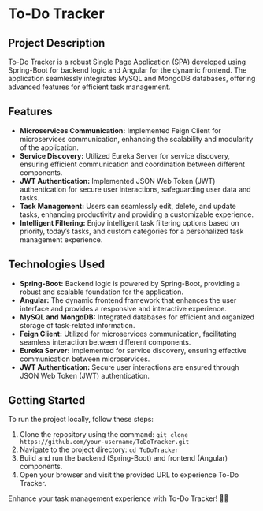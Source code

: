 # To-Do Tracker

## Project Description
To-Do Tracker is a robust Single Page Application (SPA) developed using Spring-Boot for backend logic and Angular for the dynamic frontend. The application seamlessly integrates MySQL and MongoDB databases, offering advanced features for efficient task management.

## Features
- **Microservices Communication:** Implemented Feign Client for microservices communication, enhancing the scalability and modularity of the application.
- **Service Discovery:** Utilized Eureka Server for service discovery, ensuring efficient communication and coordination between different components.
- **JWT Authentication:** Implemented JSON Web Token (JWT) authentication for secure user interactions, safeguarding user data and tasks.
- **Task Management:** Users can seamlessly edit, delete, and update tasks, enhancing productivity and providing a customizable experience.
- **Intelligent Filtering:** Enjoy intelligent task filtering options based on priority, today’s tasks, and custom categories for a personalized task management experience.

## Technologies Used
- **Spring-Boot:** Backend logic is powered by Spring-Boot, providing a robust and scalable foundation for the application.
- **Angular:** The dynamic frontend framework that enhances the user interface and provides a responsive and interactive experience.
- **MySQL and MongoDB:** Integrated databases for efficient and organized storage of task-related information.
- **Feign Client:** Utilized for microservices communication, facilitating seamless interaction between different components.
- **Eureka Server:** Implemented for service discovery, ensuring effective communication between microservices.
- **JWT Authentication:** Secure user interactions are ensured through JSON Web Token (JWT) authentication.

## Getting Started
To run the project locally, follow these steps:
1. Clone the repository using the command: `git clone https://github.com/your-username/ToDoTracker.git`
2. Navigate to the project directory: `cd ToDoTracker`
3. Build and run the backend (Spring-Boot) and frontend (Angular) components.
4. Open your browser and visit the provided URL to experience To-Do Tracker.

Enhance your task management experience with To-Do Tracker! 🚀✅
